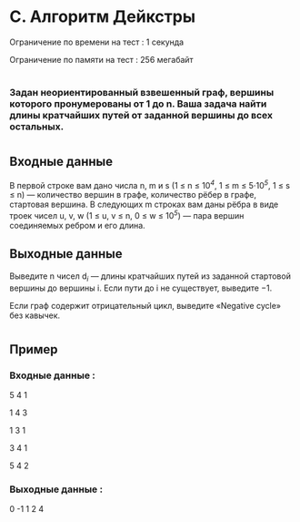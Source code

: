 # C. Алгоритм Дейкстры
Ограничение по времени на тест : 1 секунда

Ограничение по памяти на тест : 256 мегабайт

#

### Задан неориентированный взвешенный граф, вершины которого пронумерованы от 1 до n. Ваша задача найти длины кратчайших путей от заданной вершины до всех остальных.

#

## Входные данные
В первой строке вам дано числа n, m и s (1 ≤ n ≤ 10<sup><i>4</i></sup>, 1 ≤ m ≤ 5⋅10<sup><i>5</i></sup>, 1 ≤ s ≤ n) — количество вершин в графе, количество рёбер в графе, стартовая вершина. В следующих m строках вам даны рёбра в виде троек чисел u, v, w (1 ≤ u, v ≤ n, 0 ≤ w ≤ 10<sup><i>5</i></sup>) — пара вершин соединяемых ребром и его длина.

## Выходные данные
Выведите n чисел d<sub><i>i</i></sub> — длины кратчайших путей из заданной стартовой вершины до вершины i. Если пути до i не существует, выведите −1.

Если граф содержит отрицательный цикл, выведите «Negative cycle» без кавычек.

#

## Пример

### Входные данные :
5 4 1

1 4 3

1 3 1

3 4 1

5 4 2
### Выходные данные :
0 -1 1 2 4